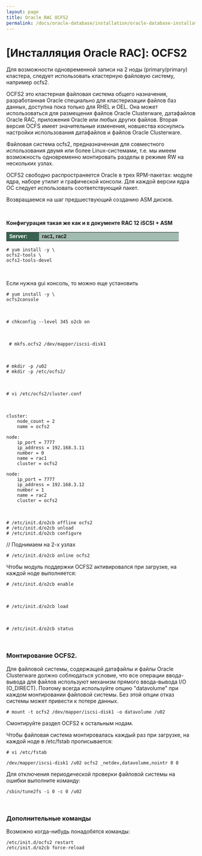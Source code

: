 ```yaml
---
layout: page
title: Oracle RAC OCFS2
permalink: /docs/oracle-database/installation/oracle-database-installation/distributed/rac/linux/6.7/ocfs/
---
```


# [Инсталляция Oracle RAC]: OCFS2


Для возможности одновременной записи на 2 ноды (primary/primary) кластера, следует использовать кластерную файловую систему, например ocfs2.


OCFS2 это кластерная файловая система общего назначения, разработанная Oracle специально для кластеризации файлов баз данных, доступна пока только для RHEL и OEL. Она может использоваться для размещения файлов Oracle Clusterware, датафайлов Oracle RAC, приложения Oracle или любых других файлов. Вторая версия OCFS имеет значительные изменения, новшества коснулись настройки использования датафайлов и файлов Oracle Clusterware.

Файловая система ocfs2, предназначенная для совместного использования двумя или более Linux-системами, т.е. мы имеем возможность одновременно монтировать разделы в режиме RW на нескольких узлах.

OCFS2 свободно распространяется Oracle в трех RPM-пакетах: модуле ядра, наборе утилит и графической консоли. Для каждой версии ядра ОС следует использовать соответствующий пакет.

Возвращаемся на шаг предшествующий созданию ASM дисков.

<!--

https://oraclelabs.wordpress.com/virtual-oracle-rac-oracle-installation/

-->

<br/>

**Конфигурация такая же как и в документе RAC 12 iSCSI + ASM**


<table cellpadding="4" cellspacing="2" align="center" border="0" width="100%">


<tr>
<td style="color: rgb(255, 255, 255);" bgcolor="#386351" width="14%"><span style="font-family: Arial,Helvetica,sans-serif; font-size: 14px;"><strong>Server:</strong></span></td>
<td height="20" bgcolor="#a2bcb1" width="60%"><span style="font-family: Arial,Helvetica,sans-serif; font-size: 14px;"><strong>rac1, rac2</strong></span></td>
</tr>

</table>


	# yum install -y \
	ocfs2-tools \
	ocfs2-tools-devel

<br/>

Если нужна gui консоль, то можно еще установить

	# yum install -y \
	ocfs2console

<br/>

	# chkconfig --level 345 o2cb on

<br/>

	 # mkfs.ocfs2 /dev/mapper/iscsi-disk1

<br/>

	# mkdir -p /u02
	# mkdir -p /etc/ocfs2/

<br/>

	# vi /etc/ocfs2/cluster.conf

<br/>

	cluster:
	    node_count = 2
	    name = ocfs2

	node:
	    ip_port = 7777
	    ip_address = 192.168.3.11
	    number = 0
	    name = rac1
	    cluster = ocfs2

	node:
	    ip_port = 7777
	    ip_address = 192.168.3.12
	    number = 1
	    name = rac2
	    cluster = ocfs2


<br/>

	# /etc/init.d/o2cb offline ocfs2
	# /etc/init.d/o2cb unload
	# /etc/init.d/o2cb configure


// Поднимаем на 2-х узлах

	# /etc/init.d/o2cb online ocfs2


Чтобы модуль поддержки OCFS2 активировался при загрузке, на каждой ноде выполняется:

	# /etc/init.d/o2cb enable

<br/>


	# /etc/init.d/o2cb load

<br/>

	# /etc/init.d/o2cb status

<br/>

### Монтирование OCFS2.

Для файловой системы, содержащей датафайлы и файлы Oracle Clusterware должно соблюдаться условие, что все операции ввода-вывода для файлов используют механизм прямого ввода-вывода I/O (O_DIRECT). Поэтому всегда используйте опцию "datavolume" при каждом монтировании файловой системы. Без этой опции отказ системы может привести к потере данных.


	# mount -t ocfs2 /dev/mapper/iscsi-disk1 -o datavolume /u02

Смонтируйте раздел OCFS2 к остальным нодам.


Чтобы файловая система монтировалась каждый раз при загрузке, на каждой ноде в /etc/fstab прописывается:

	# vi /etc/fstab

	/dev/mapper/iscsi-disk1 /u02 ocfs2 _netdev,datavolume,nointr 0 0

Для отключения периодической проверки файловой системы на ошибки выполните команду:

	/sbin/tune2fs -i 0 -c 0 /u02


<br/>

### Дополнительные команды

Возможно когда-нибудь понадобятся команды:

	/etc/init.d/ocfs2 restart
	/etc/init.d/o2cb force-reload
